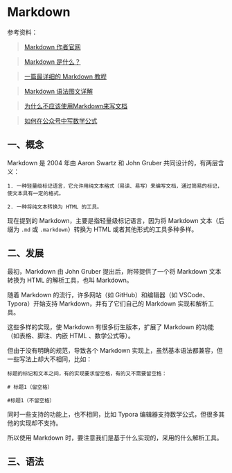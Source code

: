 # Markdown

参考资料：

> [Markdown 作者官网](https://daringfireball.net/projects/markdown/)

> [Markdown 是什么？](https://mp.weixin.qq.com/s/q6C-XOW9peMPTjFRVHJw4A)

> [一篇最详细的 Markdown 教程](https://mp.weixin.qq.com/s/BfpGnJtEVPGJIOXo0PV8Hw)

> [Markdown 语法图文详解](https://mp.weixin.qq.com/s/Dx6cz_37hnCcqBKKYXwxBw)

> [为什么不应该使用Markdown来写文档](https://mp.weixin.qq.com/s/IwnLE-rX2wlfCAW8tDSRFg)

> [如何在公众号中写数学公式](https://mp.weixin.qq.com/s/J2Z6SlMYLjeIqp635DqOXQ)

## 一、概念

Markdown 是 2004 年由 Aaron Swartz 和 John Gruber 共同设计的，有两层含义：

```
1. 一种轻量级标记语言，它允许用纯文本格式（易读、易写）来编写文档，通过简易的标记，使文本具有一定的格式。

2. 一种将纯文本转换为 HTML 的工具。
```

现在提到的 Markdown，主要是指轻量级标记语言，因为将 Markdown 文本（后缀为 `.md` 或 `.markdown`）转换为 HTML 或者其他形式的工具多种多样。

## 二、发展

最初，Markdown 由 John Gruber 提出后，附带提供了一个将 Markdown 文本转换为 HTML 的解析工具，也叫 Markdown。

随着 Markdown 的流行，许多网站（如 GitHub）和编辑器（如 VSCode、Typora）开始支持 Markdown，并有了它们自己的 Markdown 实现和解析工具。

这些多样的实现，使 Markdown 有很多衍生版本，扩展了 Markdown 的功能（如表格、脚注、内嵌 HTML 、数学公式等）。

但由于没有明确的规范，导致各个 Markdown 实现上，虽然基本语法都兼容，但一些写法上却大不相同，比如：

```
标题的标记和文本之间，有的实现要求留空格，有的又不需要留空格：

# 标题1（留空格）

#标题1（不留空格）
```

同时一些支持的功能上，也不相同，比如 Typora 编辑器支持数学公式，但很多其他的实现却不支持。

所以使用 Markdown 时，要注意我们是基于什么实现的，采用的什么解析工具。

## 三、语法

